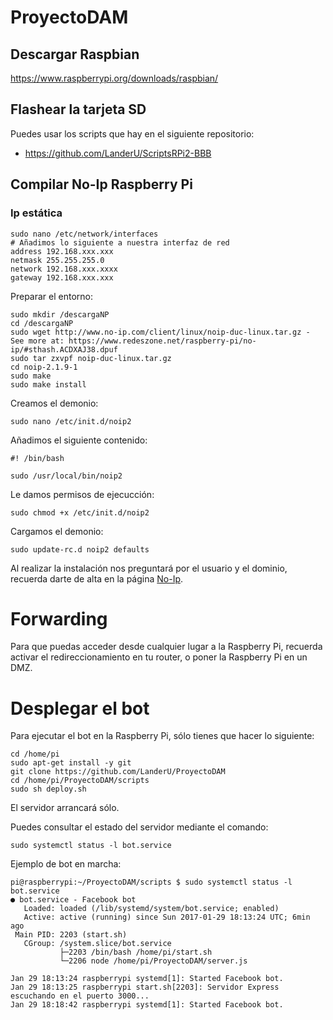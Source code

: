 # ProyectoDAM

## Descargar Raspbian

https://www.raspberrypi.org/downloads/raspbian/

## Flashear la tarjeta SD

Puedes usar los scripts que hay en el siguiente repositorio:

* https://github.com/LanderU/ScriptsRPi2-BBB

## Compilar No-Ip Raspberry Pi

### Ip estática

```
sudo nano /etc/network/interfaces
# Añadimos lo siguiente a nuestra interfaz de red
address 192.168.xxx.xxx
netmask 255.255.255.0
network 192.168.xxx.xxxx
gateway 192.168.xxx.xxx
```
Preparar el entorno:

```
sudo mkdir /descargaNP
cd /descargaNP
sudo wget http://www.no-ip.com/client/linux/noip-duc-linux.tar.gz - See more at: https://www.redeszone.net/raspberry-pi/no-ip/#sthash.ACDXAJ38.dpuf
sudo tar zxvpf noip-duc-linux.tar.gz
cd noip-2.1.9-1
sudo make
sudo make install
```

Creamos el demonio:

```
sudo nano /etc/init.d/noip2
```
Añadimos el siguiente contenido:

```
#! /bin/bash

sudo /usr/local/bin/noip2
```

Le damos permisos de ejecucción:
```
sudo chmod +x /etc/init.d/noip2
```

Cargamos el demonio:
```
sudo update-rc.d noip2 defaults
```

Al realizar la instalación nos preguntará por el usuario y el dominio, recuerda darte de alta en la página [No-Ip](http://www.noip.com/).

# Forwarding

Para que puedas acceder desde cualquier lugar a la Raspberry Pi, recuerda activar el redireccionamiento en tu router, o poner la Raspberry Pi en un DMZ.


# Desplegar el bot

Para ejecutar el bot en la Raspberry Pi, sólo tienes que hacer lo siguiente:

```
cd /home/pi
sudo apt-get install -y git
git clone https://github.com/LanderU/ProyectoDAM
cd /home/pi/ProyectoDAM/scripts
sudo sh deploy.sh
```

El servidor arrancará sólo.

Puedes consultar el estado del servidor mediante el comando:

```
sudo systemctl status -l bot.service
```

Ejemplo de bot en marcha:

```
pi@raspberrypi:~/ProyectoDAM/scripts $ sudo systemctl status -l bot.service
● bot.service - Facebook bot
   Loaded: loaded (/lib/systemd/system/bot.service; enabled)
   Active: active (running) since Sun 2017-01-29 18:13:24 UTC; 6min ago
 Main PID: 2203 (start.sh)
   CGroup: /system.slice/bot.service
           ├─2203 /bin/bash /home/pi/start.sh
           └─2206 node /home/pi/ProyectoDAM/server.js

Jan 29 18:13:24 raspberrypi systemd[1]: Started Facebook bot.
Jan 29 18:13:25 raspberrypi start.sh[2203]: Servidor Express escuchando en el puerto 3000...
Jan 29 18:18:42 raspberrypi systemd[1]: Started Facebook bot.
```
